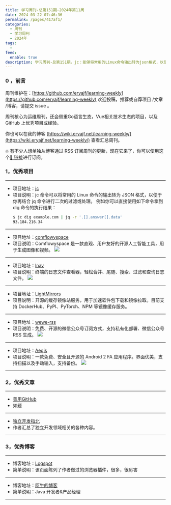 ```yaml
---
title: 学习周刊-总第151期-2024年第11周
date: 2024-03-22 07:46:36
permalink: /pages/417af1/
categories:
  - 周刊
  - 学习周刊
  - 2024年
tags:
  -
feed:
  enable: true
description: 学习周刊-总第151期。jc：能够将常用的Linux命令输出转为json格式，以便于进行二次处理。Aegis：颜值很高很好用的安卓2 FA 软件。
---
```


### 0 ，前言

周刊维护在：[https://github.com/eryajf/learning-weekly](https://github.com/eryajf/learning-weekly)  欢迎投稿，推荐或自荐项目 /文章 /博客，请提交 issue 。

周刊核心为运维周刊，还会侧重Go语言生态，Vue相关技术生态的项目，以及 GitHub 上优秀项目或经验。

你也可以在我的博客 [https://wiki.eryajf.net/learning-weekly/](https://wiki.eryajf.net/learning-weekly/) 查看汇总周刊。

🔥 有不少人想单独从博客通过 RSS 订阅周刊的更新，现在它来了，你可以使用这个[🔗 链接](https://wiki.eryajf.net/learning-weekly.xml)进行订阅。

### 1，优秀项目

---

- 项目地址：[jc](https://github.com/kellyjonbrazil/jc)
- 项目说明：jc 命令可以将常用的 Linux 命令的输出转为 JSON 格式，以便于你再结合 jq 命令进行二次的过滤或处理。
  例如你可以直接使用如下命令拿到 dig 命令的执行结果：
  ```sh
  $ jc dig example.com | jq -r '.[].answer[].data'
  93.184.216.34
  ```

---
- 项目地址：[comflowyspace](https://github.com/6174/comflowyspace)
- 项目说明：Comflowyspace 是一款直观、用户友好的开源人工智能工具，用于生成图像和视频。
  ![](https://t.eryajf.net/imgs/2024/03/1709945869557.jpg)
---
- 项目地址：[lnav](https://github.com/tstack/lnav)
- 项目说明：终端的日志文件查看器，轻松合并、尾随、搜索、过滤和查询日志文件。
  ![](https://t.eryajf.net/imgs/2024/02/1708865096108.png)
---
- 项目地址：[LightMirrors](https://github.com/NoCLin/LightMirrors)
- 项目说明：开源的缓存镜像站服务，用于加速软件包下载和镜像拉取。目前支持 DockerHub、PyPI、PyTorch、NPM 等镜像缓存服务。
---
- 项目地址：[wewe-rss](https://github.com/cooderl/wewe-rss)
- 项目说明：免费、开源的微信公众号订阅方式，支持私有化部署、微信公众号 RSS 生成。
  ![](https://t.eryajf.net/imgs/2024/03/1709281478097.png)
---
- 项目地址：[Aegis](https://github.com/beemdevelopment/Aegis)
- 项目说明：一款免费、安全且开源的 Android 2 FA 应用程序。界面优美，支持扫描以及手动输入，支持备份。
  ![](https://t.eryajf.net/imgs/2024/03/1709913707064.png)
---

### 2，优秀文章

---
- [善用GitHub](https://www.bmpi.dev/self/use-github-better/)
- 如题
---
- [独立开发指北](https://blog.qizong007.top/indie-hacker-compass)
- 作者汇总了独立开发领域相关的各种内容。
---

### 3，优秀博客

---
- 博客地址：[Logspot](https://logspot.hocgin.top/)
- 简单说明：该页面陈列了作者做过的浏览器插件，很多，很厉害
---
- 博客地址：[阿牛的博客](https://iogogogo.github.io/)
- 简单说明：Java 开发者&产品经理
---
